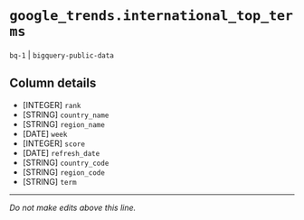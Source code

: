 # `google_trends.international_top_terms`
`bq-1` | `bigquery-public-data`

## Column details
* [INTEGER]   `rank`
* [STRING]    `country_name`
* [STRING]    `region_name`
* [DATE]      `week`
* [INTEGER]   `score`
* [DATE]      `refresh_date`
* [STRING]    `country_code`
* [STRING]    `region_code`
* [STRING]    `term`

-------------------------------------------------------------------------------
*Do not make edits above this line.*
